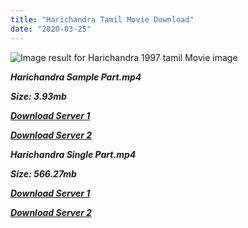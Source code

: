 ```yaml
---
title: "Harichandra Tamil Movie Download"
date: "2020-03-25"
---
```


![Image result for Harichandra 1997 tamil Movie image](https://d1k5w7mbrh6vq5.cloudfront.net/images/cache/13/cf/a6/13cfa69629fdc58a94434f60a7cd21ea.jpg)

**_Harichandra Sample Part.mp4_**

**_Size: 3.93mb_**

**_[Download Server 1](http://b2.wetransfer.vip/files/{6f622526c29ee360cda5b2e87a916054ceacd5b4cb5e41dd1b031440e2d63f02}20Actor{6f622526c29ee360cda5b2e87a916054ceacd5b4cb5e41dd1b031440e2d63f02}20Hits{6f622526c29ee360cda5b2e87a916054ceacd5b4cb5e41dd1b031440e2d63f02}20Collection/Karthik{6f622526c29ee360cda5b2e87a916054ceacd5b4cb5e41dd1b031440e2d63f02}20Movies{6f622526c29ee360cda5b2e87a916054ceacd5b4cb5e41dd1b031440e2d63f02}20Collections/Harichandra{6f622526c29ee360cda5b2e87a916054ceacd5b4cb5e41dd1b031440e2d63f02}20(1998)/Harichandra{6f622526c29ee360cda5b2e87a916054ceacd5b4cb5e41dd1b031440e2d63f02}20{6f622526c29ee360cda5b2e87a916054ceacd5b4cb5e41dd1b031440e2d63f02}20Sample{6f622526c29ee360cda5b2e87a916054ceacd5b4cb5e41dd1b031440e2d63f02}20HD.mp4)_**

**_[Download Server 2](http://b2.wetransfer.vip/files/{6f622526c29ee360cda5b2e87a916054ceacd5b4cb5e41dd1b031440e2d63f02}20Actor{6f622526c29ee360cda5b2e87a916054ceacd5b4cb5e41dd1b031440e2d63f02}20Hits{6f622526c29ee360cda5b2e87a916054ceacd5b4cb5e41dd1b031440e2d63f02}20Collection/Karthik{6f622526c29ee360cda5b2e87a916054ceacd5b4cb5e41dd1b031440e2d63f02}20Movies{6f622526c29ee360cda5b2e87a916054ceacd5b4cb5e41dd1b031440e2d63f02}20Collections/Harichandra{6f622526c29ee360cda5b2e87a916054ceacd5b4cb5e41dd1b031440e2d63f02}20(1998)/Harichandra{6f622526c29ee360cda5b2e87a916054ceacd5b4cb5e41dd1b031440e2d63f02}20{6f622526c29ee360cda5b2e87a916054ceacd5b4cb5e41dd1b031440e2d63f02}20Sample{6f622526c29ee360cda5b2e87a916054ceacd5b4cb5e41dd1b031440e2d63f02}20HD.mp4)_**

**_Harichandra Single Part.mp4_**

**_Size: 566.27mb_**

**_[Download Server 1](http://b2.wetransfer.vip/files/{6f622526c29ee360cda5b2e87a916054ceacd5b4cb5e41dd1b031440e2d63f02}20Actor{6f622526c29ee360cda5b2e87a916054ceacd5b4cb5e41dd1b031440e2d63f02}20Hits{6f622526c29ee360cda5b2e87a916054ceacd5b4cb5e41dd1b031440e2d63f02}20Collection/Karthik{6f622526c29ee360cda5b2e87a916054ceacd5b4cb5e41dd1b031440e2d63f02}20Movies{6f622526c29ee360cda5b2e87a916054ceacd5b4cb5e41dd1b031440e2d63f02}20Collections/Harichandra{6f622526c29ee360cda5b2e87a916054ceacd5b4cb5e41dd1b031440e2d63f02}20(1998)/Harichandra{6f622526c29ee360cda5b2e87a916054ceacd5b4cb5e41dd1b031440e2d63f02}20{6f622526c29ee360cda5b2e87a916054ceacd5b4cb5e41dd1b031440e2d63f02}20Single{6f622526c29ee360cda5b2e87a916054ceacd5b4cb5e41dd1b031440e2d63f02}20Part{6f622526c29ee360cda5b2e87a916054ceacd5b4cb5e41dd1b031440e2d63f02}20HD.mp4)_**

**_[Download Server 2](http://b2.wetransfer.vip/files/{6f622526c29ee360cda5b2e87a916054ceacd5b4cb5e41dd1b031440e2d63f02}20Actor{6f622526c29ee360cda5b2e87a916054ceacd5b4cb5e41dd1b031440e2d63f02}20Hits{6f622526c29ee360cda5b2e87a916054ceacd5b4cb5e41dd1b031440e2d63f02}20Collection/Karthik{6f622526c29ee360cda5b2e87a916054ceacd5b4cb5e41dd1b031440e2d63f02}20Movies{6f622526c29ee360cda5b2e87a916054ceacd5b4cb5e41dd1b031440e2d63f02}20Collections/Harichandra{6f622526c29ee360cda5b2e87a916054ceacd5b4cb5e41dd1b031440e2d63f02}20(1998)/Harichandra{6f622526c29ee360cda5b2e87a916054ceacd5b4cb5e41dd1b031440e2d63f02}20{6f622526c29ee360cda5b2e87a916054ceacd5b4cb5e41dd1b031440e2d63f02}20Single{6f622526c29ee360cda5b2e87a916054ceacd5b4cb5e41dd1b031440e2d63f02}20Part{6f622526c29ee360cda5b2e87a916054ceacd5b4cb5e41dd1b031440e2d63f02}20HD.mp4)_**
